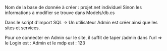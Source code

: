 Nom de la base de donnée à créer : projet.net individuel
Sinon les informations à modifier se trouve dans Models/db.cs

Dans le script d'import SQL => Un utilisateur Admin est créer ainsi que les sites et services.

Pour ce connecter en Admin sur le site, il suffit de taper /admin dans l'url 
=> le Login est : Admin et le mdp est : 123